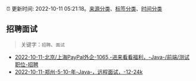 :alarm_clock: 更新时间: 2022-10-11 05:21:18。[来源分类](../README.md)、[标签分类](../TAGS.md)、[时间分类](../TIMELINE.md)

## 招聘面试


> 关键字：`招聘`、`面试`



- [2022-10-11-北京/上海PayPal外企-1065,-进来看看福利，-Java-/前端/测试职位-招聘](https://www.v2ex.com/t/886033) 
- [2022-10-11-郑州-5-10-年-Java-，远程面试，-12-24k](https://www.v2ex.com/t/886006) 